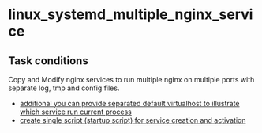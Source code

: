 # linux_systemd_multiple_nginx_service
## Task conditions
Copy and Modify nginx services to run multiple nginx on multiple ports with separate log, tmp and config files.

* [additional you can provide separated default virtualhost to illustrate which service run current process](https://github.com/UntilSunrise/linux_systemd_multiple_nginx_service/tree/master/personal_nginx_service)
* [create single script (startup script) for service creation and activation](https://github.com/UntilSunrise/linux_systemd_multiple_nginx_service/tree/master/script)
